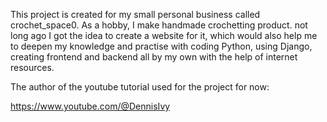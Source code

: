 This project is created for my small personal business called crochet_space0.
As a hobby, I make handmade crochetting product. not long ago I got the idea to
create a website for it, which would also help me to deepen my knowledge and practise with 
coding Python, using Django, creating frontend and backend all by my own with the help of internet resources. 

The author of the youtube tutorial used for the project for now: 

https://www.youtube.com/@DennisIvy
